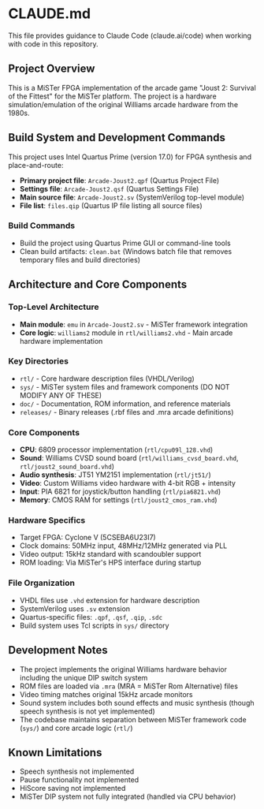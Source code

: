 # CLAUDE.md

This file provides guidance to Claude Code (claude.ai/code) when working with code in this repository.

## Project Overview

This is a MiSTer FPGA implementation of the arcade game "Joust 2: Survival of the Fittest" for the MiSTer platform. The project is a hardware simulation/emulation of the original Williams arcade hardware from the 1980s.

## Build System and Development Commands

This project uses Intel Quartus Prime (version 17.0) for FPGA synthesis and place-and-route:

- **Primary project file**: `Arcade-Joust2.qpf` (Quartus Project File)
- **Settings file**: `Arcade-Joust2.qsf` (Quartus Settings File) 
- **Main source file**: `Arcade-Joust2.sv` (SystemVerilog top-level module)
- **File list**: `files.qip` (Quartus IP file listing all source files)

### Build Commands
- Build the project using Quartus Prime GUI or command-line tools
- Clean build artifacts: `clean.bat` (Windows batch file that removes temporary files and build directories)

## Architecture and Core Components

### Top-Level Architecture
- **Main module**: `emu` in `Arcade-Joust2.sv` - MiSTer framework integration
- **Core logic**: `williams2` module in `rtl/williams2.vhd` - Main arcade hardware implementation

### Key Directories
- `rtl/` - Core hardware description files (VHDL/Verilog)
- `sys/` - MiSTer system files and framework components  (DO NOT MODIFY ANY OF THESE)
- `doc/` - Documentation, ROM information, and reference materials
- `releases/` - Binary releases (.rbf files and .mra arcade definitions)

### Core Components
- **CPU**: 6809 processor implementation (`rtl/cpu09l_128.vhd`)
- **Sound**: Williams CVSD sound board (`rtl/williams_cvsd_board.vhd`, `rtl/joust2_sound_board.vhd`)
- **Audio synthesis**: JT51 YM2151 implementation (`rtl/jt51/`)
- **Video**: Custom Williams video hardware with 4-bit RGB + intensity
- **Input**: PIA 6821 for joystick/button handling (`rtl/pia6821.vhd`)
- **Memory**: CMOS RAM for settings (`rtl/joust2_cmos_ram.vhd`)

### Hardware Specifics
- Target FPGA: Cyclone V (5CSEBA6U23I7)
- Clock domains: 50MHz input, 48MHz/12MHz generated via PLL
- Video output: 15kHz standard with scandoubler support
- ROM loading: Via MiSTer's HPS interface during startup

### File Organization
- VHDL files use `.vhd` extension for hardware description
- SystemVerilog uses `.sv` extension  
- Quartus-specific files: `.qpf`, `.qsf`, `.qip`, `.sdc`
- Build system uses Tcl scripts in `sys/` directory

## Development Notes

- The project implements the original Williams hardware behavior including the unique DIP switch system
- ROM files are loaded via `.mra` (MRA = MiSTer Rom Alternative) files
- Video timing matches original 15kHz arcade monitors
- Sound system includes both sound effects and music synthesis (though speech synthesis is not yet implemented)
- The codebase maintains separation between MiSTer framework code (`sys/`) and core arcade logic (`rtl/`)

## Known Limitations
- Speech synthesis not implemented
- Pause functionality not implemented  
- HiScore saving not implemented
- MiSTer DIP system not fully integrated (handled via CPU behavior)